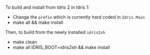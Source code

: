 To build and install from Idris 2 in Idris 1:

* Change the `prefix` which is currently hard coded in `Idris.Main`
* make all && make install

Then, to build from the newly installed `idris2sh`

* make clean
* make all IDRIS_BOOT=idris2sh && make install
